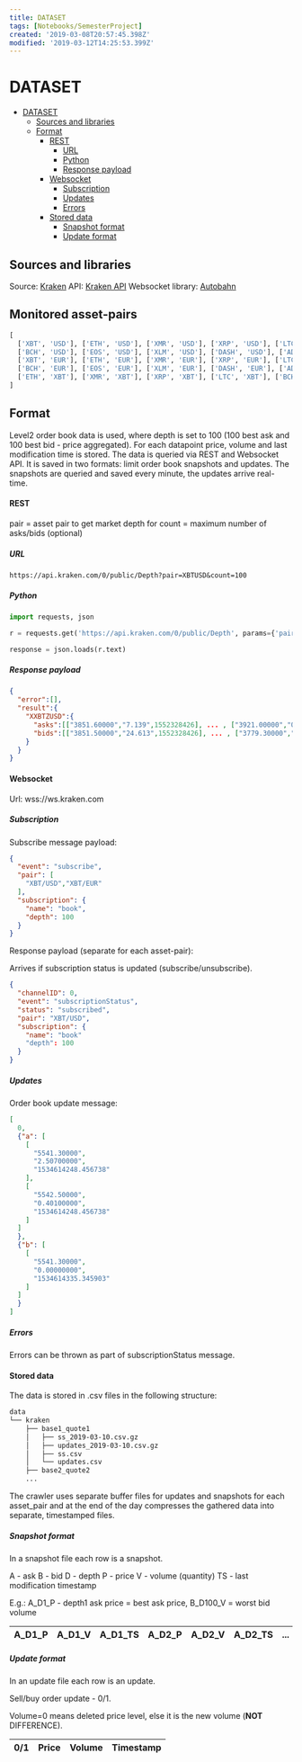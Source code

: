 ```yaml
---
title: DATASET
tags: [Notebooks/SemesterProject]
created: '2019-03-08T20:57:45.398Z'
modified: '2019-03-12T14:25:53.399Z'
---
```


# DATASET

- [DATASET](#dataset)
  - [Sources and libraries](#sources-and-libraries)
  - [Format](#format)
    - [REST](#rest)
      - [URL](#url)
      - [Python](#python)
      - [Response payload](#response-payload)
    - [Websocket](#websocket)
      - [Subscription](#subscription)
      - [Updates](#updates)
      - [Errors](#errors)
    - [Stored data](#stored-data)
      - [Snapshot format](#snapshot-format)
      - [Update format](#update-format)


## Sources and libraries

Source: [Kraken](https://www.kraken.com)
API: [Kraken API](https://www.kraken.com/features/api)
Websocket library: [Autobahn](https://autobahn.readthedocs.io/en/latest/)

## Monitored asset-pairs

```python
[
  ['XBT', 'USD'], ['ETH', 'USD'], ['XMR', 'USD'], ['XRP', 'USD'], ['LTC', 'USD'],
  ['BCH', 'USD'], ['EOS', 'USD'], ['XLM', 'USD'], ['DASH', 'USD'], ['ADA', 'USD'],
  ['XBT', 'EUR'], ['ETH', 'EUR'], ['XMR', 'EUR'], ['XRP', 'EUR'], ['LTC', 'EUR'],
  ['BCH', 'EUR'], ['EOS', 'EUR'], ['XLM', 'EUR'], ['DASH', 'EUR'], ['ADA', 'EUR'],
  ['ETH', 'XBT'], ['XMR', 'XBT'], ['XRP', 'XBT'], ['LTC', 'XBT'], ['BCH', 'XBT']
]
```

## Format

Level2 order book data is used, where depth is set to 100 (100 best ask and 100 best bid - price aggregated). 
For each datapoint price, volume and last modification time is stored.
The data is queried via REST and Websocket API. It is saved in two formats: limit order book snapshots and updates. 
The snapshots are queried and saved every minute, the updates arrive real-time.

#### REST

pair = asset pair to get market depth for
count = maximum number of asks/bids (optional)

##### URL
```
https://api.kraken.com/0/public/Depth?pair=XBTUSD&count=100
```
##### Python

```python
import requests, json

r = requests.get('https://api.kraken.com/0/public/Depth', params={'pair': 'XBTUSD', 'count': '100'})

response = json.loads(r.text)

```

##### Response payload

```json
{
  "error":[],
  "result":{
    "XXBTZUSD":{
      "asks":[["3851.60000","7.139",1552328426], ... , ["3921.00000","0.310",1552290394]],
      "bids":[["3851.50000","24.613",1552328426], ... , ["3779.30000","16.500",1552326204]]
    }
  }
}
```


#### Websocket

Url: wss://ws.kraken.com

##### Subscription

Subscribe message payload:

```json
{
  "event": "subscribe",
  "pair": [
    "XBT/USD","XBT/EUR"
  ],
  "subscription": {
    "name": "book",
    "depth": 100
  }
}
```

Response payload (separate for each asset-pair):

Arrives if subscription status is updated (subscribe/unsubscribe).

```json
{
  "channelID": 0,
  "event": "subscriptionStatus",
  "status": "subscribed",
  "pair": "XBT/USD",
  "subscription": {
    "name": "book"
    "depth": 100
  }
}
```

##### Updates

Order book update message:

```json
[
  0,
  {"a": [
    [
      "5541.30000",
      "2.50700000",
      "1534614248.456738"
    ],
    [
      "5542.50000",
      "0.40100000",
      "1534614248.456738"
    ]
  ]
  },
  {"b": [
    [
      "5541.30000",
      "0.00000000",
      "1534614335.345903"
    ]
  ]
  }
]
```

##### Errors

Errors can be thrown as part of subscriptionStatus message.

#### Stored data

The data is stored in .csv files in the following structure:

```bash
data
└── kraken
    ├── base1_quote1
    │   ├── ss_2019-03-10.csv.gz
    │   ├── updates_2019-03-10.csv.gz
    │   ├── ss.csv
    │   └── updates.csv
    ├── base2_quote2
    ...
```

The crawler uses separate buffer files for updates and snapshots for each asset_pair and at the end of the day compresses the gathered data into separate, timestamped files.

##### Snapshot format

In a snapshot file each row is a snapshot.

A - ask
B - bid
D - depth 
P - price
V - volume (quantity)
TS - last modification timestamp

E.g.: A_D1_P - depth1 ask price = best ask price, B_D100_V = worst bid volume

| A_D1_P | A_D1_V | A_D1_TS | A_D2_P | A_D2_V | A_D2_TS | ... | A_D100_P | A_D100_V | A_D100_TS | B_D1_P | B_D1_V | B_D1_TS | ... | B_D100_P | B_D100_V | B_D1_TS | SAVE_TS |
|--------|--------|---------|--------|--------|---------|-----|----------|----------|-----------|--------|--------|---------|-----|----------|----------|---------|---------|

##### Update format

In an update file each row is an update.

Sell/buy order update - 0/1.

Volume=0 means deleted price level, else it is the new volume (**NOT** DIFFERENCE).

| 0/1 | Price | Volume | Timestamp |
|-----|-------|--------|-----------|
